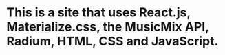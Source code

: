 # This is a site that uses React.js, Materialize.css, the MusicMix API, Radium, HTML, CSS and JavaScript.
